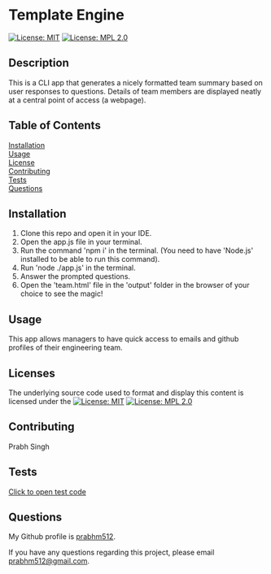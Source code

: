 # Template Engine

[![License: MIT](https://img.shields.io/badge/License-MIT-yellow.svg)](https://opensource.org/licenses/MIT) [![License: MPL 2.0](https://img.shields.io/badge/License-MPL%202.0-brightgreen.svg)](https://opensource.org/licenses/MPL-2.0)

## Description

This is a CLI app that generates a nicely formatted team summary based on user responses to questions. Details of team members are displayed neatly at a central point of access (a webpage).

## Table of Contents

[Installation](#-installation)  
[Usage](#-usage)  
[License](#-licenses)  
[Contributing](#-contributing)  
[Tests](#-tests)  
[Questions](#-questions)

## Installation

1. Clone this repo and open it in your IDE.
2. Open the app.js file in your terminal.
3. Run the command 'npm i' in the terminal. (You need to have 'Node.js' installed to be able to run this command).
4. Run 'node ./app.js' in the terminal.
5. Answer the prompted questions.
6. Open the 'team.html' file in the 'output' folder in the browser of your choice to see the magic!

## Usage

This app allows managers to have quick access to emails and github profiles of their engineering team.

## Licenses

The underlying source code used to format and display this content is licensed under the [![License: MIT](https://img.shields.io/badge/License-MIT-yellow.svg)](https://opensource.org/licenses/MIT) [![License: MPL 2.0](https://img.shields.io/badge/License-MPL%202.0-brightgreen.svg)](https://opensource.org/licenses/MPL-2.0)

## Contributing

Prabh Singh

## Tests

<a href="https://github.com/prabhm512/template-engine/tree/master/test">Click to open test code</a>

## Questions

My Github profile is <a href="https://github.com/prabhm512">prabhm512</a>.

If you have any questions regarding this project, please email prabhm512@gmail.com.
